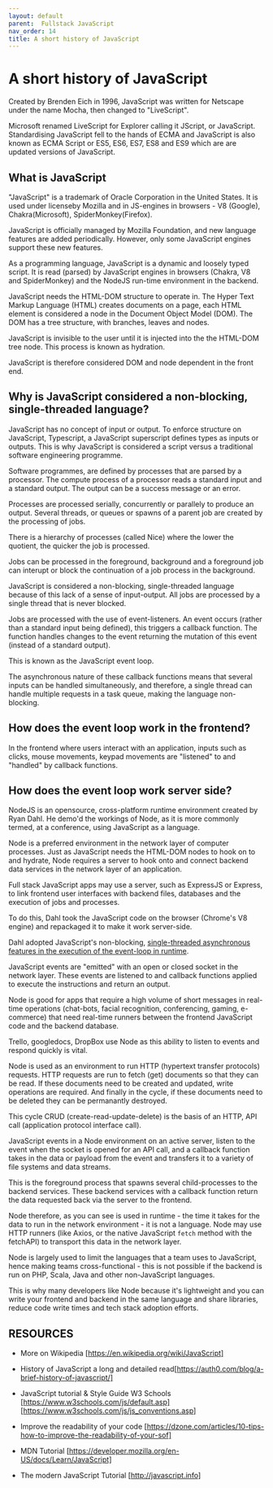 ```yaml
---
layout: default
parent:  Fullstack JavaScript
nav_order: 14
title: A short history of JavaScript
---
```


# A short history of JavaScript

Created by Brenden Eich in 1996, JavaScript was written for Netscape under the name Mocha, then changed to  "LiveScript". 

Microsoft renamed LiveScript for Explorer calling it JScript, or JavaScript. Standardising JavaScript fell to the hands of ECMA and JavaScript is also known as ECMA Script or ES5, ES6, ES7, ES8 and ES9 which are are updated versions of JavaScript. 

## What is JavaScript

"JavaScript" is a trademark of Oracle Corporation in the United States. It is used under licenseby Mozilla and in JS-engines in browsers - V8 (Google), Chakra(Microsoft), SpiderMonkey(Firefox).

JavaScript is officially managed by Mozilla Foundation, and new language features are added periodically. However, only some JavaScript engines support these new features.

As a programming language, JavaScript is a dynamic and loosely typed script. It is read (parsed) by JavaScript engines in browsers (Chakra, V8 and SpiderMonkey) and the NodeJS run-time environment in the backend.

JavaScript needs the HTML-DOM structure to operate in. The Hyper Text Markup Language (HTML) creates documents on a page, each HTML element is considered a node in the Document Object Model (DOM). The DOM has a tree structure, with branches, leaves and nodes. 

JavaScript is invisible to the user until it is injected into the the HTML-DOM tree node. This process is known as hydration.

JavaScript is therefore considered DOM and node dependent in the front end.

## Why is JavaScript considered a non-blocking, single-threaded language?

JavaScript has no concept of input or output. To enforce structure on JavaScript, Typescript, a JavaScript superscript defines types as inputs or outputs. This is why JavaScript is considered a script versus a traditional software engineering programme.

Software programmes, are defined by processes that are parsed by a processor. The compute process of a processor reads a standard input and a standard output. The output can be a success message or an error.

Processes are processed serially, concurrently or parallely to produce an output. Several threads, or queues or spawns of a parent job are created by the processing of jobs.

There is a hierarchy of processes (called Nice) where the lower the quotient, the quicker the job is processed.

Jobs can be processed in the foreground, background and a foreground job can interupt or block the continuation of a job process in the background.

JavaScript is considered a non-blocking, single-threaded language because of this lack of a sense of input-output. All jobs are processed by a single thread that is never blocked.

Jobs are processed with the use of event-listeners. An event occurs (rather than a standard input being defined), this triggers a callback function. The function handles changes to the event returning the mutation of this event (instead of a standard output).

This is known as the JavaScript event loop.

The asynchronous nature of these callback functions means that several inputs can be handled simultaneously, and therefore, a single thread can handle multiple requests in a task queue, making the language non-blocking.

## How does the event loop work in the frontend?

In the frontend where users interact with an application, inputs such as clicks, mouse movements, keypad movements are "listened" to and "handled" by callback functions. 


## How does the event loop work server side?

NodeJS is an opensource, cross-platform runtime environment created by Ryan Dahl. He demo'd the workings of Node, as it is more commonly termed, at a conference, using JavaScript as a language.

Node is a preferred environment in the network layer of computer processes. Just as JavaScript needs the HTML-DOM nodes to hook on to and hydrate, Node requires a server to hook onto and connect backend data services in the network layer of an application.

Full stack JavaScript apps may use a server, such as ExpressJS or Express, to link frontend user interfaces with backend files, databases and the execution of jobs and processes.

To do this, Dahl took the JavaScript code on the browser (Chrome's V8 engine) and repackaged it to make it work server-side. 

Dahl adopted JavaScript's non-blocking, [single-threaded asynchronous features in the execution of the event-loop in runtime](https://nodejs.org/en/docs/guides/blocking-vs-non-blocking/).

JavaScript events are "emitted" with an open or closed socket in the network layer. These events are listened to and callback functions applied to execute the instructions and return an output.

Node is good for apps that require  a high volume of short messages in real-time operations (chat-bots, facial recognition, conferencing, gaming, e-commerce) that need real-time runners between the frontend JavaScript code and the backend database. 

Trello, googledocs, DropBox use Node as this ability to listen to events and respond quickly is vital.

Node is used as an environment to run HTTP (hypertext transfer protocols) requests. HTTP requests are run to fetch (get) documents so that they can be read. If these documents need to be created and updated, write operations are required. And finally in the cycle, if these documents need to be deleted they can be permanantly destroyed.

This cycle CRUD (create-read-update-delete) is the basis of an HTTP, API call (application protocol interface call).

JavaScript events in a Node environment on an active server, listen to the event when the socket is opened for an API call, and a callback function takes in the data or payload from the event and transfers it to a variety of file systems and data streams. 

This is the foreground process that spawns several child-processes to the backend services. These backend services with a callback function return the data requested back via the server to the frontend.

Node therefore, as you can see is used in runtime - the time it takes for the data to run in the network environment - it is not a language. Node may use HTTP runners (like Axios, or the native JavaScript `fetch` method with the fetchAPI) to transport this data in the network layer.

Node is largely used to limit the languages that a team uses to JavaScript, hence making teams cross-functional - this is not possible if the backend is run on PHP, Scala, Java and other non-JavaScript languages.

This is why many developers like Node because it's lightweight and you can write your frontend and backend in the same language and share libraries, reduce code write times and tech stack adoption efforts.

## RESOURCES

- More on Wikipedia [https://en.wikipedia.org/wiki/JavaScript]

- History of JavaScript a long and detailed read[https://auth0.com/blog/a-brief-history-of-javascript/]

- JavaScript tutorial & Style Guide W3 Schools [https://www.w3schools.com/js/default.asp] [https://www.w3schools.com/js/js_conventions.asp]

- Improve the readability of your code [https://dzone.com/articles/10-tips-how-to-improve-the-readability-of-your-sof]

- MDN Tutorial [https://developer.mozilla.org/en-US/docs/Learn/JavaScript]

- The modern JavaScript Tutorial [http://javascript.info]
